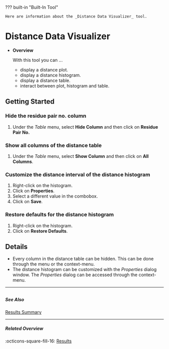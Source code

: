 ??? built-in "Built-In Tool"
    
    Here are information about the _Distance Data Visualizer_ tool.

# Distance Data Visualizer
<div class="grid cards" markdown>

-   __Overview__

     With this tool you can ...

    - display a distance plot.
    - display a distance histogram.
    - display a distance table.
    - interact between plot, histogram and table.

</div>

## Getting Started
### Hide the residue pair no. column
1. Under the _Table_ menu, select **Hide Column** and then click on **Residue Pair No.**

### Show all columns of the distance table
1. Under the _Table_ menu, select **Show Column** and then click on **All Columns**.

### Customize the distance interval of the distance histogram
1. Right-click on the histogram.
2. Click on **Properties**.
3. Select a different value in the combobox.
4. Click on **Save**.

### Restore defaults for the distance histogram
1. Right-click on the histogram.
2. Click on **Restore Defaults**.

## Details
- Every column in the distance table can be hidden. This can be done through the menu or the context-menu.
- The distance histogram can be customized with the _Properties_ dialog window. The _Properties_ dialog can be accessed through the context-menu. 

---
##

##### See Also
[Results Summary](summary.md)

---

##### Related Overview
:octicons-square-fill-16: [Results](index.md)
